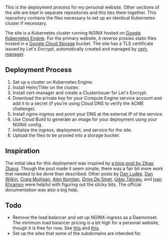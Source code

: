 This is the deployment process for my personal website. Other sections of the site are kept in separate repositories and this ties them together. This repository contains the files necessary to set up an identical Kubernetes cluster if necessary.

The site is a Kubernetes cluster running NGINX hosted on [Google Kubernetes Engine](https://cloud.google.com/kubernetes-engine/). For the primary website, it reverse proxies static files hosted in a [Google Cloud Storage](https://cloud.google.com/storage/) bucket. The site has a TLS certificate issued by Let's Encrypt, automatically created and managed by [cert-manager](https://github.com/jetstack/cert-manager).

## Deployment Process

1. Set up a cluster on Kubernetes Engine.
2. Install Helm/Tiller on the cluster.
3. Install cert-manager and create a ClusterIssuer for Let's Encrypt.
4. Download the private key for your Compute Engine service account and add it to a secret (if you're using Cloud DNS to verify the ACME challenge).
5. Install nginx-ingress and point your DNS at the external IP of the service.
6. Use Cloud Build to generate an image for your deployment using your NGINX config.
7. Initialize the ingress, deployment, and service for the site.
8. Upload the files to be proxied into a storage bucket.

## Inspiration

The initial idea for this deployment was inspired by [a blog post by Zihao Zhang](https://zihao.me/post/hosting-static-website-with-kubernetes-and-google-cloud-storage/). Though the post made it seem simple, there was a fair bit more work that needed to be done than described. Other posts by [Dan Ludke](https://danrl.com/blog/2017/my-blog-on-kubernetes/), [Dan Wilkin](https://medium.com/google-cloud/kubernetes-w-lets-encrypt-cloud-dns-c888b2ff8c0e), [Craig Mulligan](https://medium.com/@hobochild/installing-cert-manager-on-a-gcloud-k8s-cluster-d379223f43ff), [Alen Komljen](https://akomljen.com/get-automatic-https-with-lets-encrypt-and-kubernetes-ingress/), [Dries De Smet](https://medium.com/google-cloud/setting-up-google-cloud-with-kubernetes-nginx-ingress-and-lets-encrypt-certmanager-bf134b7e406e), [Uday Tatiraju](https://dzone.com/articles/secure-your-kubernetes-services-using-cert-manager), and [Ivan Khramov](https://medium.com/containerum/how-to-launch-nginx-ingress-and-cert-manager-in-kubernetes-55b182a80c8f) were helpful with figuring out the sticky bits. The official documentation was also a big help.

## Todo

- Remove the load balancer and set up NGINX-ingress as a Daemonset. The minimum load balancer pricing is a bit high for a personal website, though it is free for now. See [this](https://akomljen.com/aws-cost-savings-by-utilizing-kubernetes-ingress-with-classic-elb/) and [this](https://medium.com/containerum/how-to-launch-nginx-ingress-and-cert-manager-in-kubernetes-55b182a80c8f).
- Set up the sites that some of the subdomains are intended for.

